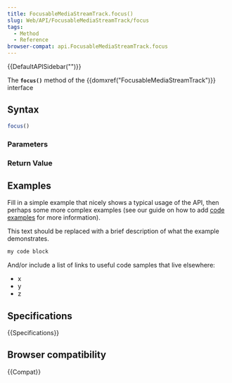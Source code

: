 ```yaml
---
title: FocusableMediaStreamTrack.focus()
slug: Web/API/FocusableMediaStreamTrack/focus
tags:
  - Method
  - Reference
browser-compat: api.FocusableMediaStreamTrack.focus
---
```

{{DefaultAPISidebar("")}}

The **`focus()`** method of the {{domxref("FocusableMediaStreamTrack")}} interface 

## Syntax

```js
focus()
```

### Parameters



### Return Value



## Examples

Fill in a simple example that nicely shows a typical usage of the API, then perhaps some more complex examples (see our guide on how to add [code examples](/en-US/docs/MDN/Contribute/Structures/Code_examples) for more information).

This text should be replaced with a brief description of what the example demonstrates.

```js
my code block
```

And/or include a list of links to useful code samples that live elsewhere:

*   x
*   y
*   z

## Specifications

{{Specifications}}

## Browser compatibility

{{Compat}}

